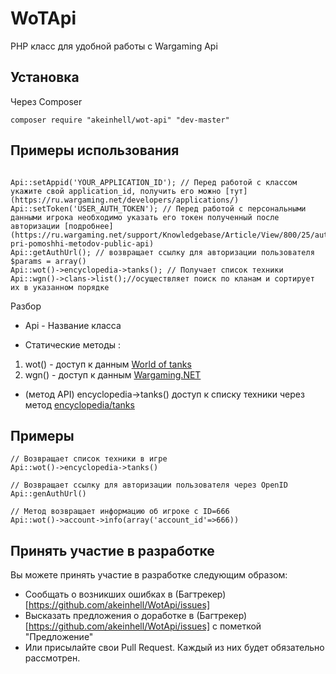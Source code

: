 WoTApi
======

PHP класс для удобной работы с Wargaming Api 

## Установка ##

Через Composer 
```
composer require "akeinhell/wot-api" "dev-master"
```

## Примеры использования ##
```

Api::setAppid('YOUR_APPLICATION_ID'); // Перед работой с классом укажите свой application_id, получить его можно [тут](https://ru.wargaming.net/developers/applications/)
Api::setToken('USER_AUTH_TOKEN'); // Перед работой с персональными данными игрока необходимо указать его токен полученный после авторизации [подробнее](https://ru.wargaming.net/support/Knowledgebase/Article/View/800/25/autentifikcija-pri-pomoshhi-metodov-public-api)
Api::getAuthUrl(); // возвращает ссылку для авторизации пользователя
$params = array()
Api::wot()->encyclopedia->tanks(); // Получает список техники
Api::wgn()->clans->list();//осуществляет поиск по кланам и сортирует их в указанном порядке

```

Разбор

- Api - Название класса

- Статические методы : 
 1. wot() - доступ к данным [World of tanks](https://ru.wargaming.net/developers/api_reference/wot/account/list/) 
 2. wgn() - доступ к данным [Wargaming.NET](https://ru.wargaming.net/developers/api_reference/wgn/clans/list/) 

- (метод API) encyclopedia->tanks() доступ к списку техники через метод [encyclopedia/tanks](https://ru.wargaming.net/developers/api_reference/wot/encyclopedia/tanks/) 
 
 
 ## Примеры ##
 
```
// Возвращает список техники в игре
Api::wot()->encyclopedia->tanks()

// Возвращает ссылку для авторизации пользователя через OpenID
Api::genAuthUrl()

// Метод возвращает информацию об игроке c ID=666
Api::wot()->account->info(array('account_id'=>666))
```

## Принять участие в разработке ##

Вы можете принять участие в разработке следующим образом:
- Сообщать о возникших ошибках в (Багтрекер)[https://github.com/akeinhell/WotApi/issues]
- Высказать предложения о доработке в (Багтрекер)[https://github.com/akeinhell/WotApi/issues] с пометкой "Предложение"
- Или присылайте свои Pull Request. Каждый из них будет обязательно рассмотрен.